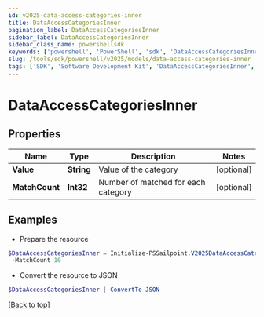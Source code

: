 ```yaml
---
id: v2025-data-access-categories-inner
title: DataAccessCategoriesInner
pagination_label: DataAccessCategoriesInner
sidebar_label: DataAccessCategoriesInner
sidebar_class_name: powershellsdk
keywords: ['powershell', 'PowerShell', 'sdk', 'DataAccessCategoriesInner', 'V2025DataAccessCategoriesInner'] 
slug: /tools/sdk/powershell/v2025/models/data-access-categories-inner
tags: ['SDK', 'Software Development Kit', 'DataAccessCategoriesInner', 'V2025DataAccessCategoriesInner']
---
```



# DataAccessCategoriesInner

## Properties

Name | Type | Description | Notes
------------ | ------------- | ------------- | -------------
**Value** | **String** | Value of the category | [optional] 
**MatchCount** | **Int32** | Number of matched for each category | [optional] 

## Examples

- Prepare the resource
```powershell
$DataAccessCategoriesInner = Initialize-PSSailpoint.V2025DataAccessCategoriesInner  -Value email-7 `
 -MatchCount 10
```

- Convert the resource to JSON
```powershell
$DataAccessCategoriesInner | ConvertTo-JSON
```


[[Back to top]](#) 


